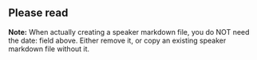 ## Please read

**Note:** When actually creating a speaker markdown file, you do NOT need
 the date: field above. Either remove it, or copy an existing speaker
 markdown file without it.


